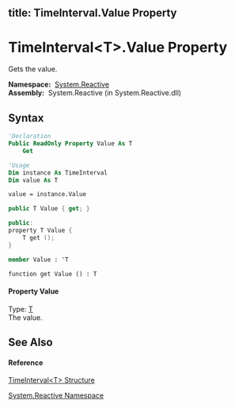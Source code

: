 title: TimeInterval<T>.Value Property
---
# TimeInterval\<T\>.Value Property

Gets the value.

**Namespace:**  [System.Reactive](System.Reactive\System.Reactive.md)  
**Assembly:**  System.Reactive (in System.Reactive.dll)

## Syntax

```vb
'Declaration
Public ReadOnly Property Value As T
    Get
```

```vb
'Usage
Dim instance As TimeInterval
Dim value As T

value = instance.Value
```

```csharp
public T Value { get; }
```

```c++
public:
property T Value {
    T get ();
}
```

```fsharp
member Value : 'T
```

```jscript
function get Value () : T
```

#### Property Value

Type: [T](TimeInterval\TimeInterval(T).md)  
The value.

## See Also

#### Reference

[TimeInterval\<T\> Structure](TimeInterval\TimeInterval(T).md)

[System.Reactive Namespace](System.Reactive\System.Reactive.md)
